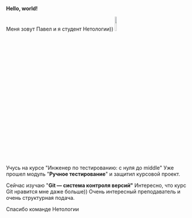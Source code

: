 **Hello, world!**

Меня зовут Павел и я студент Нетологии))
<image src="https://avatars.mds.yandex.net/i?id=2476484e7712621e20485bc5d594e77a_l-5300806-images-thumbs&ref=rim&n=13&w=640&h=640"  width = "10%">

Учусь на курсе "Инженер по тестированию: с нуля до middle"
Уже прошел модуль "**Ручное тестирование**" и защитил курсовой проект.

Сейчас изучаю "**Git — система контроля версий"**
Интересно, что курс Git нравится мне даже больше)) 
Очень интересный преподаватель и очень структурная подача.

Спасибо команде Нетологии